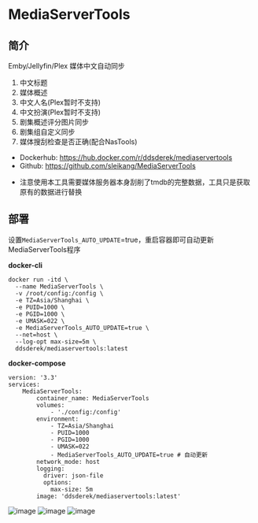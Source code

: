 # MediaServerTools

## 简介

Emby/Jellyfin/Plex 媒体中文自动同步
1. 中文标题
2. 媒体概述
3. 中文人名(Plex暂时不支持)
4. 中文扮演(Plex暂时不支持)
5. 剧集概述评分图片同步
6. 剧集组自定义同步
7. 媒体搜刮检查是否正确(配合NasTools)

- Dockerhub: https://hub.docker.com/r/ddsderek/mediaservertools
- Github: https://github.com/sleikang/MediaServerTools

*  注意使用本工具需要媒体服务器本身刮削了tmdb的完整数据，工具只是获取原有的数据进行替换

## 部署

设置`MediaServerTools_AUTO_UPDATE`=true，重启容器即可自动更新MediaServerTools程序

**docker-cli**

```
docker run -itd \
  --name MediaServerTools \
  -v /root/config:/config \
  -e TZ=Asia/Shanghai \
  -e PUID=1000 \
  -e PGID=1000 \
  -e UMASK=022 \
  -e MediaServerTools_AUTO_UPDATE=true \
  --net=host \
  --log-opt max-size=5m \
  ddsderek/mediaservertools:latest
```

**docker-compose**

```
version: '3.3'
services:
    MediaServerTools:
        container_name: MediaServerTools
        volumes:
            - './config:/config'
        environment:
            - TZ=Asia/Shanghai
            - PUID=1000
            - PGID=1000
            - UMASK=022
            - MediaServerTools_AUTO_UPDATE=true # 自动更新
        network_mode: host
        logging:
          driver: json-file
          options:
            max-size: 5m
        image: 'ddsderek/mediaservertools:latest'
```


![image](https://user-images.githubusercontent.com/23020770/188265314-73610b4e-264d-4b8c-9750-e707512f7fef.png)
![image](https://user-images.githubusercontent.com/23020770/188306989-c722673e-2dac-4c79-8cb1-1a4eb3a35aa2.png)
![image](https://user-images.githubusercontent.com/23020770/202453243-255b1c95-cbdf-4f24-a215-16399a442ff6.png)

